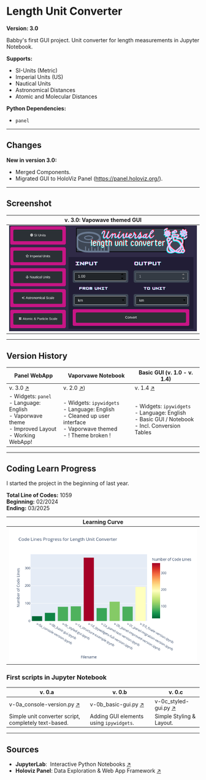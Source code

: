 # Length Unit Converter

**Version: 3.0** 

Babby's first GUI project. Unit converter for length measurements in Jupyter Notebook.  

**Supports:**

- SI-Units (Metric)
- Imperial Units (US)
- Nautical Units
- Astronomical Distances
- Atomic and Molecular Distances

**Python Dependencies:**

- `panel`

---
## Changes

**New in version 3.0:**
- Merged Components.
- Migrated GUI to HoloViz Panel (https://panel.holoviz.org/).

---
## Screenshot

| v. 3.0: Vapowave themed GUI                                                                                                                                          |
| -------------------------------------------------------------------------------------------------------------------------------------------------------------------- |
| ![Screenshot.png\|429](https://raw.githubusercontent.com/kuranez/Length-Unit-Converter/refs/heads/Panel-Version-(v.3.0)/images/screenshots/screenshot_version_3.png) |


---

## Version History

| Panel WebApp<br>                                                                                         | **Vaporvawe Notebook**                                                                                                                                    | **Basic GUI (v. 1.0 - v. 1.4)**                                                                       |
| -------------------------------------------------------------------------------------------------------- | --------------------------------------------------------------------------------------------------------------------------------------------------------- | ----------------------------------------------------------------------------------------------------- |
| v. 3.0 [↗](https://github.com/kuranez/Length-Unit-Converter/tree/Panel-Version-(v.3.0))                  | v. 2.0 [↗](https://raw.githubusercontent.com/kuranez/Length-Unit-Converter/refs/heads/Panel-Version-(v.3.0)/images/screenshots/screenshot_version_2.png)) | v. 1.4 [↗](https://github.com/kuranez/Length-Unit-Converter/tree/unit-converter-basic)                |
| - Widgets: `panel`<br>- Language: English<br>- Vaporwave theme<br>- Improved Layout<br>- Working WebApp! | - Widgets: `ipywidgets`<br>- Language: English<br>-  Cleaned up user interface<br>- Vaporwave themed<br>- ! Theme broken !                                | - Widgets: `ipywidgets`<br>- Language: English<br>- Basic GUI / Notebook<br>- Incl. Conversion Tables |


---

## Coding Learn Progress

I started the project in the beginning of last year.

**Total Line of Codes:** 1059 \
**Beginning:** 02/2024 \
**Ending:** 03/2025 

| Learning Curve                                                                                                                                                     |
| ------------------------------------------------------------------------------------------------------------------------------------------------------------------ |
| ![Screenshot.png\|429](https://raw.githubusercontent.com/kuranez/Length-Unit-Converter/refs/heads/Panel-Version-(v.3.0)/learning-progress/learning%20progress.png) |

### First scripts in Jupyter Notebook

| v. 0.a                                                                                                                                   | v. 0.b                                                                                                                       | v. 0.c                                                                                                                         |
| ---------------------------------------------------------------------------------------------------------------------------------------- | ---------------------------------------------------------------------------------------------------------------------------- | ------------------------------------------------------------------------------------------------------------------------------ |
| v-0a_console-version.py [↗](https://github.com/kuranez/Length-Unit-Converter/blob/Panel-Version-(v.3.0)/scripts/v-0a_console-version.py) | v-0b_basic-gui.py [↗](https://github.com/kuranez/Length-Unit-Converter/blob/Panel-Version-(v.3.0)/scripts/v-0b_basic-gui.py) | v-0c_styled-gui.py [↗](https://github.com/kuranez/Length-Unit-Converter/blob/Panel-Version-(v.3.0)/scripts/v-0c_styled-gui.py) |
| Simple unit converter script, completely text-based.                                                                                     | Adding GUI elements using `ipywidgets`.                                                                                      | Simple Styling & Layout.                                                                                                       |

---
## Sources

- **JupyterLab**:  Interactive Python Notebooks [↗](https://jupyter.org/)
- **Holoviz Panel**: Data Exploration & Web App Framework [↗](https://panel.holoviz.org/)
